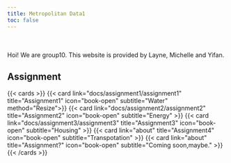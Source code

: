 ```yaml
---
title: Metropolitan Data1
toc: false
---
```

<br/>
<br/>
Hoi! We are group10. This website is provided by Layne, Michelle and Yifan.  

  


## Assignment

{{< cards >}}
  {{< card link="docs/assignment1/assignment1"  title="Assignment1" icon="book-open" subtitle="Water" method="Resize">}}
  {{< card link="docs/assignment2/assignment2"  title="Assignment2" icon="book-open" subtitle="Energy" >}}
  {{< card link="docs/assignment3/assignment3"  title="Assignment3" icon="book-open" subtitle="Housing" >}}
  {{< card link="about"  title="Assignment4" icon="book-open" subtitle="Transpotation" >}}
  {{< card link="about"  title="Assignment?" icon="book-open" subtitle="Coming soon,maybe." >}}
{{< /cards >}}



